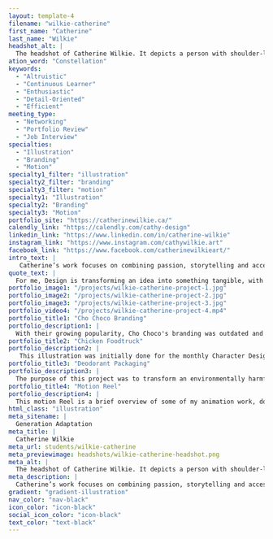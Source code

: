 ```yaml
---
layout: template-4
filename: "wilkie-catherine"
first_name: "Catherine"
last_name: "Wilkie"
headshot_alt: |
  The headshot of Catherine Wilkie. It depicts a person with shoulder-length brown hair in a ponytail, wearing tassled, yellow earrings, smiling enthusiastically at the camera.
ation_word: "Constellation"
keywords:
  - "Altruistic"
  - "Continuous Learner"
  - "Enthusiastic"
  - "Detail-Oriented"
  - "Efficient"
meeting_type:
  - "Networking"
  - "Portfolio Review"
  - "Job Interview"
specialties:
  - "Illustration"
  - "Branding"
  - "Motion"
specialty1_filter: "illustration"
specialty2_filter: "branding"
specialty3_filter: "motion"
specialty1: "Illustration"
specialty2: "Branding"
specialty3: "Motion"
portfolio_site: "https://catherinewilkie.ca/"
calendly_link: "https://calendly.com/cathy-design"
linkedin_link: "https://www.linkedin.com/in/catherine-wilkie"
instagram_link: "https://www.instagram.com/cathywilkie.art"
facebook_link: "https://www.facebook.com/catherinewilkieart/"
intro_text: |
   Catherine’s work focuses on combining passion, storytelling and accessible design. With a diploma in Illustration and Concept Art, and now one in Graphic Design, she is a versatile artist with a hunger to create and to keep learning.
quote_text: |
  For me, Design is transforming an idea into something tangible, with love and passion.
portfolio_image1: "/projects/wilkie-catherine-project-1.jpg"
portfolio_image2: "/projects/wilkie-catherine-project-2.jpg"
portfolio_image3: "/projects/wilkie-catherine-project-3.jpg"
portfolio_video4: "/projects/wilkie-catherine-project-4.mp4"
portfolio_title1: "Cho Choco Branding"
portfolio_description1: |
  With their growing popularity, Cho Choco's branding was outdated and in need of a new identity. The goal was to give a makeover to the initial brand and give the company a look they would be proud of, while also pleasing the clientele.
portfolio_title2: "Chicken Foodtruck"
portfolio_description2: |
   This illustration was initially done for the monthly Character Design Challenge, but was re-imagined as a potential cover for a food truck. Chickens may not fly really high or for long distances, but this one found a way to be fast and agile.
portfolio_title3: "Deodorant Packaging"
portfolio_description3: |
  The purpose of this project was to transform an environmentally harmful packaging and create a new, original template. This environmental packaging for deodorant and antiperspirant sticks offers an ergonomic and plastic free design.
portfolio_title4: "Motion Reel"
portfolio_description4: |
  This motion Reel is a brief overview of some of my animation work, done during the last two years (2019-2020).
html_class: "illustration"
meta_sitename: |
  Generation Adaptation
meta_title: |
  Catherine Wilkie
meta_url: students/wilkie-catherine
meta_previewimage: headshots/wilkie-catherine-headshot.png
meta_alt: |
  The headshot of Catherine Wilkie. It depicts a person with shoulder-length brown hair in a ponytail, wearing tassled, yellow earrings, smiling enthusiastically at the camera.
meta_description: |
  Catherine’s work focuses on combining passion, storytelling and accessible design. With a diploma in Illustration and Concept Art, and now one in Graphic Design, she is a versatile artist with a hunger to create and to keep learning.
gradient: "gradient-illustration"
nav_color: "nav-black"
icon_color: "icon-black"
social_icon_color: "icon-black"
text_color: "text-black"
---
```

